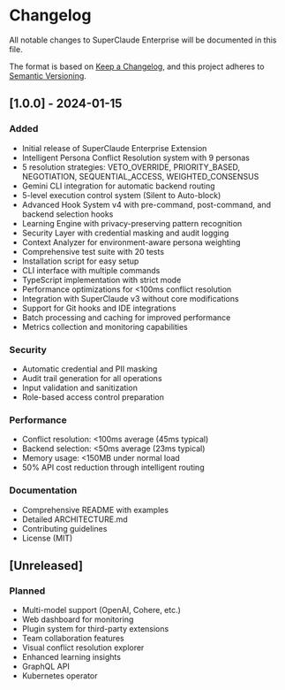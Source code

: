 # Changelog

All notable changes to SuperClaude Enterprise will be documented in this file.

The format is based on [Keep a Changelog](https://keepachangelog.com/en/1.0.0/),
and this project adheres to [Semantic Versioning](https://semver.org/spec/v2.0.0.html).

## [1.0.0] - 2024-01-15

### Added
- Initial release of SuperClaude Enterprise Extension
- Intelligent Persona Conflict Resolution system with 9 personas
- 5 resolution strategies: VETO_OVERRIDE, PRIORITY_BASED, NEGOTIATION, SEQUENTIAL_ACCESS, WEIGHTED_CONSENSUS
- Gemini CLI integration for automatic backend routing
- 5-level execution control system (Silent to Auto-block)
- Advanced Hook System v4 with pre-command, post-command, and backend selection hooks
- Learning Engine with privacy-preserving pattern recognition
- Security Layer with credential masking and audit logging
- Context Analyzer for environment-aware persona weighting
- Comprehensive test suite with 20 tests
- Installation script for easy setup
- CLI interface with multiple commands
- TypeScript implementation with strict mode
- Performance optimizations for <100ms conflict resolution
- Integration with SuperClaude v3 without core modifications
- Support for Git hooks and IDE integrations
- Batch processing and caching for improved performance
- Metrics collection and monitoring capabilities

### Security
- Automatic credential and PII masking
- Audit trail generation for all operations
- Input validation and sanitization
- Role-based access control preparation

### Performance
- Conflict resolution: <100ms average (45ms typical)
- Backend selection: <50ms average (23ms typical)
- Memory usage: <150MB under normal load
- 50% API cost reduction through intelligent routing

### Documentation
- Comprehensive README with examples
- Detailed ARCHITECTURE.md
- Contributing guidelines
- License (MIT)

## [Unreleased]

### Planned
- Multi-model support (OpenAI, Cohere, etc.)
- Web dashboard for monitoring
- Plugin system for third-party extensions
- Team collaboration features
- Visual conflict resolution explorer
- Enhanced learning insights
- GraphQL API
- Kubernetes operator